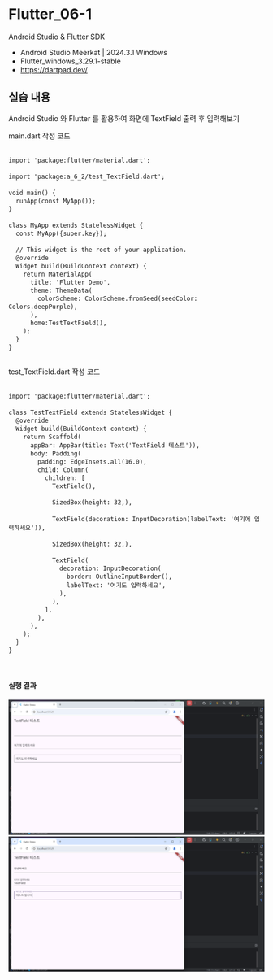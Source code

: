# Flutter_06-1
Android Studio & Flutter SDK
- Android Studio Meerkat | 2024.3.1 Windows
- Flutter_windows_3.29.1-stable
- https://dartpad.dev/


## 실습 내용
Android Studio 와 Flutter 를 활용하여 화면에 TextField 출력 후 입력해보기




main.dart 작성 코드

<pre>
<code>
import 'package:flutter/material.dart';

import 'package:a_6_2/test_TextField.dart';

void main() {
  runApp(const MyApp());
}

class MyApp extends StatelessWidget {
  const MyApp({super.key});

  // This widget is the root of your application.
  @override
  Widget build(BuildContext context) {
    return MaterialApp(
      title: 'Flutter Demo',
      theme: ThemeData(
        colorScheme: ColorScheme.fromSeed(seedColor: Colors.deepPurple),
      ),
      home:TestTextField(),
    );
  }
}
</code>
</pre>

test_TextField.dart 작성 코드

<pre>
<code>
import 'package:flutter/material.dart';

class TestTextField extends StatelessWidget {
  @override
  Widget build(BuildContext context) {
    return Scaffold(
      appBar: AppBar(title: Text('TextField 테스트')),
      body: Padding(
        padding: EdgeInsets.all(16.0),
        child: Column(
          children: [
            TextField(),

            SizedBox(height: 32,),

            TextField(decoration: InputDecoration(labelText: '여기에 입력하세요')),

            SizedBox(height: 32,),
            
            TextField(
              decoration: InputDecoration(
                border: OutlineInputBorder(),
                labelText: '여기도 입력하세요',
              ),
            ),
          ],
        ),
      ),
    );
  }
}

</code>
</pre>



#### 실행 결과
![코드 실행 결과](./images/flutter_06-2-1.png)
![코드 실행 결과](./images/flutter_06-2-2.png)
